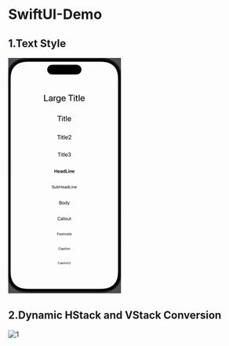 # SwiftUI-Demo
## 1.Text Style

![alt text](2024-09-0210.38.52-ezgif.com-video-to-gif-converter.gif)

## 2.Dynamic HStack and VStack Conversion
![1](https://github.com/user-attachments/assets/8f044887-a63d-4752-ac84-9003630da189)


